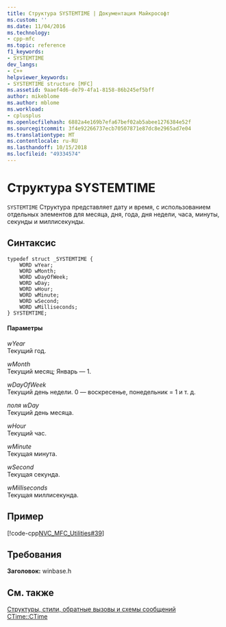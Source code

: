 ```yaml
---
title: Структура SYSTEMTIME | Документация Майкрософт
ms.custom: ''
ms.date: 11/04/2016
ms.technology:
- cpp-mfc
ms.topic: reference
f1_keywords:
- SYSTEMTIME
dev_langs:
- C++
helpviewer_keywords:
- SYSTEMTIME structure [MFC]
ms.assetid: 9aaef4d6-de79-4fa1-8158-86b245ef5bff
author: mikeblome
ms.author: mblome
ms.workload:
- cplusplus
ms.openlocfilehash: 6882a4e169b7efa67bef02ab5abee1276384e52f
ms.sourcegitcommit: 3f4e92266737ecb70507871e87dc8e2965ad7e04
ms.translationtype: MT
ms.contentlocale: ru-RU
ms.lasthandoff: 10/15/2018
ms.locfileid: "49334574"
---
```

# <a name="systemtime-structure"></a>Структура SYSTEMTIME

`SYSTEMTIME` Структура представляет дату и время, с использованием отдельных элементов для месяца, дня, года, дня недели, часа, минуты, секунды и миллисекунды.

## <a name="syntax"></a>Синтаксис

```
typedef struct _SYSTEMTIME {
    WORD wYear;
    WORD wMonth;
    WORD wDayOfWeek;
    WORD wDay;
    WORD wHour;
    WORD wMinute;
    WORD wSecond;
    WORD wMilliseconds;
} SYSTEMTIME;
```

#### <a name="parameters"></a>Параметры

*wYear*<br/>
Текущий год.

*wMonth*<br/>
Текущий месяц; Январь — 1.

*wDayOfWeek*<br/>
Текущий день недели. 0 — воскресенье, понедельник = 1 и т. д.

*поля wDay*<br/>
Текущий день месяца.

*wHour*<br/>
Текущий час.

*wMinute*<br/>
Текущая минута.

*wSecond*<br/>
Текущая секунда.

*wMilliseconds*<br/>
Текущая миллисекунда.

## <a name="example"></a>Пример

[!code-cpp[NVC_MFC_Utilities#39](../../mfc/codesnippet/cpp/systemtime-structure1_1.cpp)]

## <a name="requirements"></a>Требования

**Заголовок:** winbase.h

## <a name="see-also"></a>См. также

[Структуры, стили, обратные вызовы и схемы сообщений](../../mfc/reference/structures-styles-callbacks-and-message-maps.md)<br/>
[CTime::CTime](../../atl-mfc-shared/reference/ctime-class.md#ctime)

